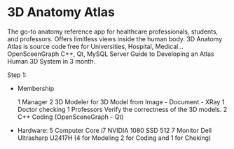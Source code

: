# 3D Anatomy Atlas
The go-to anatomy reference app for healthcare professionals, students, and professors. Offers limitless views inside the human body.
3D Anatomy Atlas is source code free for Universities, Hospital, Medical...
OpenSceenGraph C++, Qt, MySQL Server
Guide to Developing an Atlas Human 3D System in 3 month.

Step 1: 
- Membership

  1 Manager
  2 3D Modeler for 3D Model from Image - Document - XRay
  1 Doctor checking
  1 Professors Verify the correctness of the 3D models.
  2 C++ Coding (OpenSceneGraph - Qt)
  
- Hardware:
  5 Computer Core i7 NVIDIA 1080 SSD 512
  7 Monitor Dell Ultrasharp U2417H (4 for Modeling 2 for Coding and 1 for Cheking)
